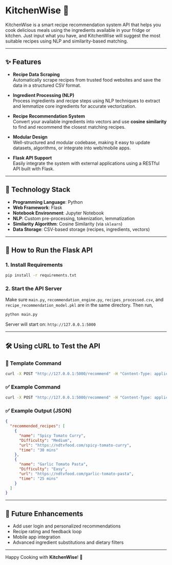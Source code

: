 # KitchenWise 🍳  

KitchenWise is a smart recipe recommendation system API that helps you cook delicious meals using the ingredients available in your fridge or kitchen. Just input what you have, and KitchenWise will suggest the most suitable recipes using NLP and similarity-based matching.

---

## ✨ Features

- **Recipe Data Scraping**  
  Automatically scrape recipes from trusted food websites and save the data in a structured CSV format.

- **Ingredient Processing (NLP)**  
  Process ingredients and recipe steps using NLP techniques to extract and lemmatize core ingredients for accurate vectorization.

- **Recipe Recommendation System**  
  Convert your available ingredients into vectors and use **cosine similarity** to find and recommend the closest matching recipes.

- **Modular Design**  
  Well-structured and modular codebase, making it easy to update datasets, algorithms, or integrate into web/mobile apps.

- **Flask API Support**  
  Easily integrate the system with external applications using a RESTful API built with Flask.

---

## 🧠 Technology Stack

- **Programming Language**: Python  
- **Web Framework**: Flask  
- **Notebook Environment**: Jupyter Notebook  
- **NLP**: Custom pre-processing, tokenization, lemmatization  
- **Similarity Algorithm**: Cosine Similarity (via `sklearn`)  
- **Data Storage**: CSV-based storage (recipes, ingredients, vectors)

---

## 🚀 How to Run the Flask API

### 1. Install Requirements
```bash
pip install -r requirements.txt
```

### 2. Start the API Server
Make sure `main.py`, `recommendation_engine.py`, `recipes_processed.csv`, and `recipe_recommendation_model.pkl` are in the same directory. Then run,

```bash
python main.py
```

Server will start on: `http://127.0.0.1:5000`

---

## 🛠️ Using cURL to Test the API

### 🧾 Template Command
```bash
curl -X POST "http://127.0.0.1:5000/recommend" -H "Content-Type: application/json" -d "{\"ingredients\": \"<comma-separated-ingredients>\"}"
```

### ✅ Example Command
```bash
curl -X POST "http://127.0.0.1:5000/recommend" -H "Content-Type: application/json" -d "{\"ingredients\": \"onion, garlic, tomato, ginger\"}"
```

### ✅ Example Output (JSON)
```json
{
  "recommended_recipes": [
    {
      "name": "Spicy Tomato Curry",
      "Difficulty": "Medium",
      "url": "https://ndtvfood.com/spicy-tomato-curry",
      "time": "30 mins"
    },
    {
      "name": "Garlic Tomato Pasta",
      "Difficulty": "Easy",
      "url": "https://ndtvfood.com/garlic-tomato-pasta",
      "time": "25 mins"
    }
  ]
}
```

---


## 📝 Future Enhancements

- Add user login and personalized recommendations  
- Recipe rating and feedback loop  
- Mobile app integration  
- Advanced ingredient substitutions and dietary filters  

---

Happy Cooking with **KitchenWise**! 🍲
